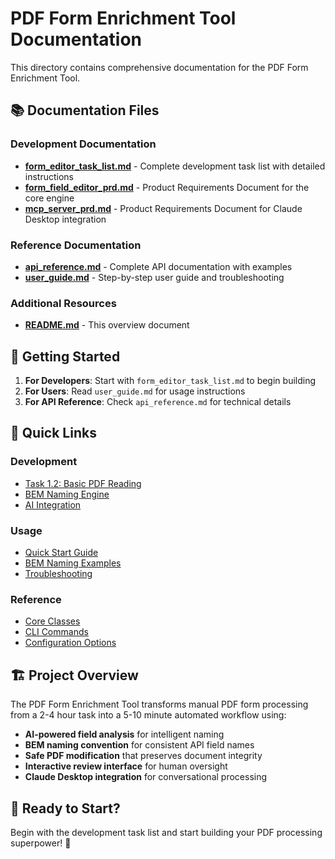 # PDF Form Enrichment Tool Documentation

This directory contains comprehensive documentation for the PDF Form Enrichment Tool.

## 📚 Documentation Files

### Development Documentation
- **[form_editor_task_list.md](form_editor_task_list.md)** - Complete development task list with detailed instructions
- **[form_field_editor_prd.md](form_field_editor_prd.md)** - Product Requirements Document for the core engine
- **[mcp_server_prd.md](mcp_server_prd.md)** - Product Requirements Document for Claude Desktop integration

### Reference Documentation  
- **[api_reference.md](api_reference.md)** - Complete API documentation with examples
- **[user_guide.md](user_guide.md)** - Step-by-step user guide and troubleshooting

### Additional Resources
- **[README.md](README.md)** - This overview document

## 🚀 Getting Started

1. **For Developers**: Start with `form_editor_task_list.md` to begin building
2. **For Users**: Read `user_guide.md` for usage instructions  
3. **For API Reference**: Check `api_reference.md` for technical details

## 🎯 Quick Links

### Development
- [Task 1.2: Basic PDF Reading](form_editor_task_list.md#task-12-basic-pdf-reading--structure-analysis)
- [BEM Naming Engine](form_editor_task_list.md#task-21-bem-naming-rules-engine)
- [AI Integration](form_editor_task_list.md#task-22-ai-integration-openai)

### Usage
- [Quick Start Guide](user_guide.md#quick-start)
- [BEM Naming Examples](user_guide.md#bem-naming-examples)
- [Troubleshooting](user_guide.md#troubleshooting)

### Reference
- [Core Classes](api_reference.md#core-classes)
- [CLI Commands](api_reference.md#cli-commands)
- [Configuration Options](api_reference.md#configuration)

## 🏗️ Project Overview

The PDF Form Enrichment Tool transforms manual PDF form processing from a 2-4 hour task into a 5-10 minute automated workflow using:

- **AI-powered field analysis** for intelligent naming
- **BEM naming convention** for consistent API field names
- **Safe PDF modification** that preserves document integrity
- **Interactive review interface** for human oversight
- **Claude Desktop integration** for conversational processing

## 🎉 Ready to Start?

Begin with the development task list and start building your PDF processing superpower! 🚀
